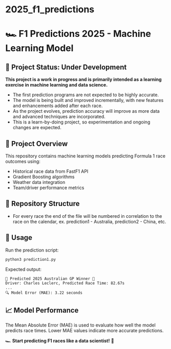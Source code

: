 # 2025_f1_predictions

# 🏎️ F1 Predictions 2025 - Machine Learning Model

## 🚧 Project Status: Under Development
**This project is a work in progress and is primarily intended as a learning exercise in machine learning and data science.**

- The first prediction programs are not expected to be highly accurate.
- The model is being built and improved incrementally, with new features and enhancements added after each race.
- As the project evolves, prediction accuracy will improve as more data and advanced techniques are incorporated.
- This is a learn-by-doing project, so experimentation and ongoing changes are expected.

## 🚀 Project Overview
This repository contains machine learning models predicting Formula 1 race outcomes using:
- Historical race data from FastF1 API
- Gradient Boosting algorithms
- Weather data integration
- Team/driver performance metrics

## 📂 Repository Structure
- For every race the end of the file will be numbered in correlation to the race on the calendar, ex. prediction1 - Australia, prediction2 - China, etc.

## 🔧 Usage
Run the prediction script:
```bash
python3 prediction1.py
```
Expected output:
```
🏁 Predicted 2025 Australian GP Winner 🏁
Driver: Charles Leclerc, Predicted Race Time: 82.67s
...
🔍 Model Error (MAE): 3.22 seconds
```

## 📈 Model Performance
The Mean Absolute Error (MAE) is used to evaluate how well the model predicts race times. Lower MAE values indicate more accurate predictions.

🏎️ **Start predicting F1 races like a data scientist!** 🚀
